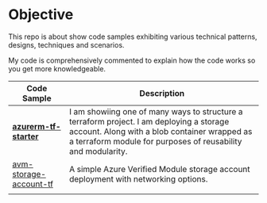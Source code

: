 # Objective

This repo is about show code samples exhibiting various technical patterns, designs, techniques and scenarios. 

My code is comprehensively commented to explain how the code works so you get more knowledgeable.

| Code Sample | Description |
| ------ | ----------- |
| __[azurerm-tf-starter](https://github.com/RoyKimYYZ/az-terraform-cicd/tree/main/azurerm-tf-starter)__   | I am showiing one of many ways to structure a terraform project. I am deploying a storage account. Along with a blob container wrapped as a terraform module for purposes of reusability and modularity. |
| [avm-storage-account-tf](https://github.com/RoyKimYYZ/az-terraform-cicd/tree/main/avm-storage-account-tf) | A simple Azure Verified Module storage account deployment with networking options. |
|     | |




